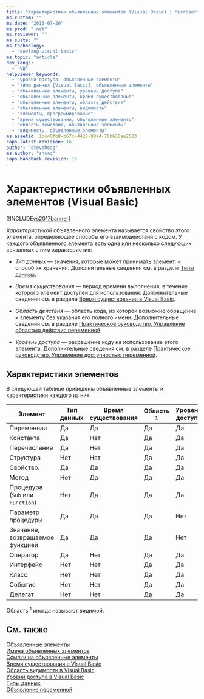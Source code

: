 ```yaml
---
title: "Характеристики объявленных элементов (Visual Basic) | Microsoft Docs"
ms.custom: ""
ms.date: "2015-07-20"
ms.prod: ".net"
ms.reviewer: ""
ms.suite: ""
ms.technology: 
  - "devlang-visual-basic"
ms.topic: "article"
dev_langs: 
  - "VB"
helpviewer_keywords: 
  - "уровни доступа, объявленные элементы"
  - "типы данных [Visual Basic], объявленные элементы"
  - "объявленные элементы, уровень доступа"
  - "объявленные элементы, время существования"
  - "объявленные элементы, область действия"
  - "объявленные элементы, видимость"
  - "элементы, программирование"
  - "время существования, объявленные элементы"
  - "область действия, объявленные элементы"
  - "видимость, объявленные элементы"
ms.assetid: 1bc40fb8-b67c-4428-90a4-76b630ae2583
caps.latest.revision: 16
author: "stevehoag"
ms.author: "shoag"
caps.handback.revision: 16
---
```

# Характеристики объявленных элементов (Visual Basic)
[!INCLUDE[vs2017banner](../../../../visual-basic/includes/vs2017banner.md)]

*Характеристикой* объявленного элемента называется свойство этого элемента, определяющее способы его взаимодействия с кодом.  У каждого объявленного элемента есть одна или несколько следующих связанных с ним характеристик:  
  
-   *Тип данных* — значения, которые может принимать элемент, и способ их хранения.  Дополнительные сведения см. в разделе [Типы данных](../../../../visual-basic/language-reference/data-types/data-type-summary.md).  
  
-   *Время существования* — период времени выполнения, в течение которого элемент доступен для использования.  Дополнительные сведения см. в разделе [Время существования в Visual Basic](../../../../visual-basic/programming-guide/language-features/declared-elements/lifetime.md).  
  
-   *Область действия* — область кода, из которой возможно обращение к элементу без указания его полного имени.  Дополнительные сведения см. в разделе [Практическое руководство. Управление областью действия переменной](../../../../visual-basic/programming-guide/language-features/declared-elements/how-to-control-the-scope-of-a-variable.md).  
  
-   *Уровень доступа* — разрешение коду на использование этого элемента.  Дополнительные сведения см. в разделе [Практическое руководство. Управление доступностью переменной](../../../../visual-basic/programming-guide/language-features/declared-elements/how-to-control-the-availability-of-a-variable.md).  
  
## Характеристики элементов  
 В следующей таблице приведены объявленные элементы и характеристики каждого из них.  
  
|Элемент|Тип данных|Время существования|Область <sup>1</sup>|Уровень доступа|  
|-------------|----------------|-------------------------|--------------------------|---------------------|  
|Переменная|Да|Да|Да|Да|  
|Константа|Да|Нет|Да|Да|  
|Перечисление|Да|Нет|Да|Да|  
|Структура|Нет|Нет|Да|Да|  
|Свойство.|Да|Да|Да|Да|  
|Метод|Нет|Да|Да|Да|  
|Процедура \(`Sub` или `Function`\)|Нет|Да|Да|Да|  
|Параметр процедуры|Да|Да|Да|Нет|  
|Значение, возвращаемое функцией|Да|Да|Да|Нет|  
|Оператор|Да|Нет|Да|Да|  
|Интерфейс|Нет|Нет|Да|Да|  
|Класс|Нет|Нет|Да|Да|  
|Событие|Нет|Нет|Да|Да|  
|Делегат|Нет|Нет|Да|Да|  
  
 Область <sup>1</sup> иногда называют *видимой*.  
  
## См. также  
 [Объявленные элементы](../../../../visual-basic/programming-guide/language-features/declared-elements/index.md)   
 [Имена объявленных элементов](../../../../visual-basic/programming-guide/language-features/declared-elements/declared-element-names.md)   
 [Ссылки на объявленные элементы](../../../../visual-basic/programming-guide/language-features/declared-elements/references-to-declared-elements.md)   
 [Время существования в Visual Basic](../../../../visual-basic/programming-guide/language-features/declared-elements/lifetime.md)   
 [Область видимости в Visual Basic](../../../../visual-basic/programming-guide/language-features/declared-elements/scope.md)   
 [Уровни доступа в Visual Basic](../../../../visual-basic/programming-guide/language-features/declared-elements/access-levels.md)   
 [Типы данных](../../../../visual-basic/programming-guide/language-features/data-types/index.md)   
 [Объявление переменной](../../../../visual-basic/programming-guide/language-features/variables/variable-declaration.md)